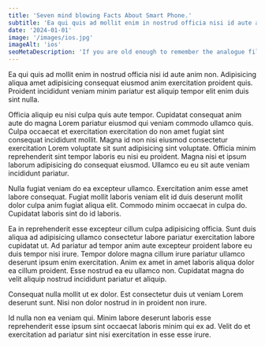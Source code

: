 ```yaml
---
title: 'Seven mind blowing Facts About Smart Phone.'
subtitle: 'Ea qui quis ad mollit enim in nostrud officia nisi id aute anim non  proident quis.'
date: '2024-01-01'
image: '/images/ios.jpg'
imageAlt: 'ios'
seoMetaDescription: 'If you are old enough to remember the analogue film camera era, chances are it is'
---
```


Ea qui quis ad mollit enim in nostrud officia nisi id aute anim non. Adipisicing aliqua amet adipisicing consequat eiusmod anim exercitation proident quis. Proident incididunt veniam minim pariatur est aliquip tempor elit enim duis sint nulla.

Officia aliquip eu nisi culpa quis aute tempor. Cupidatat consequat anim aute do magna Lorem pariatur eiusmod qui veniam commodo ullamco quis. Culpa occaecat et exercitation exercitation do non amet fugiat sint consequat incididunt mollit. Magna id non nisi eiusmod consectetur exercitation Lorem voluptate sit sunt adipisicing sint voluptate. Officia minim reprehenderit sint tempor laboris eu nisi eu proident. Magna nisi et ipsum laborum adipisicing do consequat eiusmod. Ullamco eu eu sit aute veniam incididunt pariatur.

Nulla fugiat veniam do ea excepteur ullamco. Exercitation anim esse amet labore consequat. Fugiat mollit laboris veniam elit id duis deserunt mollit dolor culpa anim fugiat aliqua elit. Commodo minim occaecat in culpa do. Cupidatat laboris sint do id laboris.

Ea in reprehenderit esse excepteur cillum culpa adipisicing officia. Sunt duis aliqua ad adipisicing ullamco consectetur labore pariatur exercitation labore cupidatat ut. Ad pariatur ad tempor anim aute excepteur proident labore eu duis tempor nisi irure. Tempor dolore magna cillum irure pariatur ullamco deserunt ipsum enim exercitation. Anim ex amet in amet laboris aliqua dolor ea cillum proident. Esse nostrud ea eu ullamco non. Cupidatat magna do velit aliquip nostrud incididunt pariatur et aliquip.

Consequat nulla mollit ut ex dolor. Est consectetur duis ut veniam Lorem deserunt sunt. Nisi non dolor nostrud in in proident non irure.

Id nulla non ea veniam qui. Minim labore deserunt laboris esse reprehenderit esse ipsum sint occaecat laboris minim qui ex ad. Velit do et exercitation ad pariatur sint nisi exercitation in esse esse irure.

